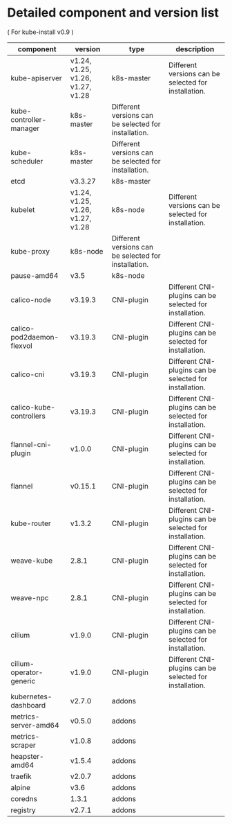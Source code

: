 
# Detailed component and version list

( For kube-install v0.9 )


| component                 | version                            | type                                                  | description                                              |
| ------------------------- | ---------------------------------- | ----------------------------------------------------- | -------------------------------------------------------- |
| kube-apiserver            | v1.24, v1.25, v1.26,  v1.27, v1.28 | k8s-master                                            | Different versions can be  selected for installation.    |
| kube-controller-manager   | k8s-master                         | Different versions can be  selected for installation. |                                                          |
| kube-scheduler            | k8s-master                         | Different versions can be  selected for installation. |                                                          |
| etcd                      | v3.3.27                            | k8s-master                                            |                                                          |
| kubelet                   | v1.24, v1.25, v1.26,  v1.27, v1.28 | k8s-node                                              | Different versions can be  selected for installation.    |
| kube-proxy                | k8s-node                           | Different versions can be  selected for installation. |                                                          |
| pause-amd64               | v3.5                               | k8s-node                                              |                                                          |
| calico-node               | v3.19.3                            | CNI-plugin                                            | Different CNI-plugins can be  selected for installation. |
| calico-pod2daemon-flexvol | v3.19.3                            | CNI-plugin                                            | Different CNI-plugins can be  selected for installation. |
| calico-cni                | v3.19.3                            | CNI-plugin                                            | Different CNI-plugins can be  selected for installation. |
| calico-kube-controllers   | v3.19.3                            | CNI-plugin                                            | Different CNI-plugins can be  selected for installation. |
| flannel-cni-plugin        | v1.0.0                             | CNI-plugin                                            | Different CNI-plugins can be  selected for installation. |
| flannel                   | v0.15.1                            | CNI-plugin                                            | Different CNI-plugins can be  selected for installation. |
| kube-router               | v1.3.2                             | CNI-plugin                                            | Different CNI-plugins can be  selected for installation. |
| weave-kube                | 2.8.1                              | CNI-plugin                                            | Different CNI-plugins can be  selected for installation. |
| weave-npc                 | 2.8.1                              | CNI-plugin                                            | Different CNI-plugins can be  selected for installation. |
| cilium                    | v1.9.0                             | CNI-plugin                                            | Different CNI-plugins can be  selected for installation. |
| cilium-operator-generic   | v1.9.0                             | CNI-plugin                                            | Different CNI-plugins can be  selected for installation. |
| kubernetes-dashboard      | v2.7.0                             | addons                                                |                                                          |
| metrics-server-amd64      | v0.5.0                             | addons                                                |                                                          |
| metrics-scraper           | v1.0.8                             | addons                                                |                                                          |
| heapster-amd64            | v1.5.4                             | addons                                                |                                                          |
| traefik                   | v2.0.7                             | addons                                                |                                                          |
| alpine                    | v3.6                               | addons                                                |                                                          |
| coredns                   | 1.3.1                              | addons                                                |                                                          |
| registry                  | v2.7.1                             | addons                                                |                                                          |






